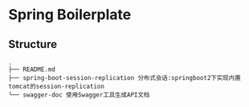 # Spring Boilerplate

## Structure
```
.
├── README.md
├── spring-boot-session-replication 分布式会话:springboot2下实现内置tomcat的session-replication
└── swagger-doc 使用Swagger工具生成API文档

```
